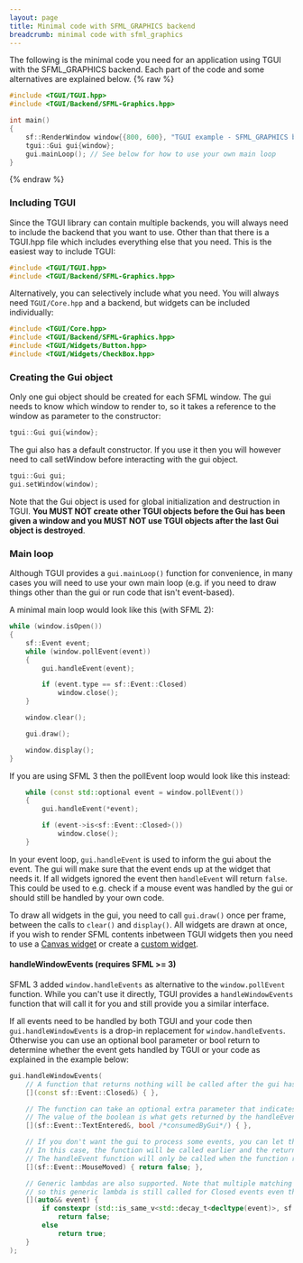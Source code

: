 ```yaml
---
layout: page
title: Minimal code with SFML_GRAPHICS backend
breadcrumb: minimal code with sfml_graphics
---
```


The following is the minimal code you need for an application using TGUI with the SFML_GRAPHICS backend. Each part of the code and some alternatives are explained below.
{% raw %}
```c++
#include <TGUI/TGUI.hpp>
#include <TGUI/Backend/SFML-Graphics.hpp>

int main()
{
    sf::RenderWindow window{{800, 600}, "TGUI example - SFML_GRAPHICS backend"};
    tgui::Gui gui{window};
    gui.mainLoop(); // See below for how to use your own main loop
}
```
{% endraw %}


### Including TGUI

Since the TGUI library can contain multiple backends, you will always need to include the backend that you want to use. Other than that there is a TGUI.hpp file which includes everything else that you need. This is the easiest way to include TGUI:
```c++
#include <TGUI/TGUI.hpp>
#include <TGUI/Backend/SFML-Graphics.hpp>
```

Alternatively, you can selectively include what you need. You will always need `TGUI/Core.hpp` and a backend, but widgets can be included individually:
```c++
#include <TGUI/Core.hpp>
#include <TGUI/Backend/SFML-Graphics.hpp>
#include <TGUI/Widgets/Button.hpp>
#include <TGUI/Widgets/CheckBox.hpp>
```


### Creating the Gui object

Only one gui object should be created for each SFML window. The gui needs to know which window to render to, so it takes a reference to the window as parameter to the constructor:
```c++
tgui::Gui gui{window};
```

The gui also has a default constructor. If you use it then you will however need to call setWindow before interacting with the gui object.
```c++
tgui::Gui gui;
gui.setWindow(window);
```

Note that the Gui object is used for global initialization and destruction in TGUI. **You MUST NOT create other TGUI objects before the Gui has been given a window and you MUST NOT use TGUI objects after the last Gui object is destroyed**.


### Main loop

Although TGUI provides a `gui.mainLoop()` function for convenience, in many cases you will need to use your own main loop (e.g. if you need to draw things other than the gui or run code that isn't event-based).

A minimal main loop would look like this (with SFML 2):
```c++
while (window.isOpen())
{
    sf::Event event;
    while (window.pollEvent(event))
    {
        gui.handleEvent(event);

        if (event.type == sf::Event::Closed)
            window.close();
    }

    window.clear();

    gui.draw();

    window.display();
}
```

If you are using SFML 3 then the pollEvent loop would look like this instead:
```c++
    while (const std::optional event = window.pollEvent())
    {
        gui.handleEvent(*event);

        if (event->is<sf::Event::Closed>())
            window.close();
    }
```

In your event loop, `gui.handleEvent` is used to inform the gui about the event. The gui will make sure that the event ends up at the widget that needs it. If all widgets ignored the event then `handleEvent` will return `false`. This could be used to e.g. check if a mouse event was handled by the gui or should still be handled by your own code.

To draw all widgets in the gui, you need to call `gui.draw()` once per frame, between the calls to `clear()` and `display()`. All widgets are drawn at once, if you wish to render SFML contents inbetween TGUI widgets then you need to use a [Canvas widget](../canvas/) or create a [custom widget](../custom-widgets).

#### handleWindowEvents (requires SFML >= 3)

SFML 3 added `window.handleEvents` as alternative to the `window.pollEvent` function. While you can't use it directly, TGUI provides a `handleWindowEvents` function that will call it for you and still provide you a similar interface.

If all events need to be handled by both TGUI and your code then `gui.handleWindowEvents` is a drop-in replacement for `window.handleEvents`. Otherwise you can use an optional bool parameter or bool return to determine whether the event gets handled by TGUI or your code as explained in the example below:
```c++
gui.handleWindowEvents(
    // A function that returns nothing will be called after the gui has handled the event
    [](const sf::Event::Closed&) { },

    // The function can take an optional extra parameter that indicates whether the gui processed the event.
    // The value of the boolean is what gets returned by the handleEvent function that is called internally.
    [](sf::Event::TextEntered&, bool /*consumedByGui*/) { },

    // If you don't want the gui to process some events, you can let the function return a bool.
    // In this case, the function will be called earlier and the return value determines if TGUI handles the event or ignores it.
    // The handleEvent function will only be called when the function returns true.
    [](sf::Event::MouseMoved) { return false; },

    // Generic lambdas are also supported. Note that multiple matching functions can be executed for the same event,
    // so this generic lambda is still called for Closed events even though a lambda above is also executed for Closed events.
    [](auto&& event) {
        if constexpr (std::is_same_v<std::decay_t<decltype(event)>, sf::Event::MouseButtonReleased>)
            return false;
        else
            return true;
    }
);
```
